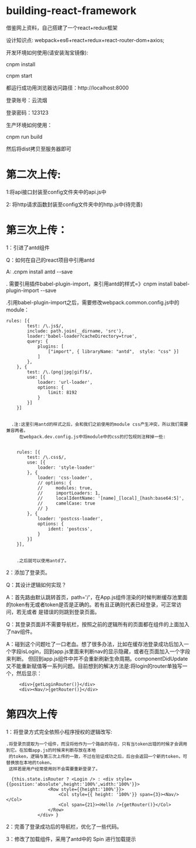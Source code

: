 # building-react-framework
借鉴网上资料，自己搭建了一个react+redux框架

设计知识点: webpack+es6+react+redux+react-router-dom+axios;

开发环境如何使用(请安装淘宝镜像): 

cnpm install


cnpm start

都运行成功用浏览器访问路径：http://localhost:8000

登录账号：云流烟

登录密码：123123

生产环境如何使用：

cnpm run build

然后将dist拷贝至服务器即可


# 第二次上传:

1:将api接口封装至config文件夹中的api.js中


2: 将http请求函数封装至config文件夹中的http.js中(待完善)

# 第三次上传：

1：引进了antd组件

Q：如何在自己的react项目中引用antd

A: .cnpm install antd --save


   . 需要引用插件babel-plugin-import，来引用antd的样式=》cnpm install babel-plugin-import --save
   
   
   .引用babel-plugin-import之后，需要修改webpack.common.config.js中的module：
   
   
    rules: [{
            test: /\.js$/,
            include: path.join(__dirname, 'src'),
            loader:'babel-loader?cacheDirectory=true',
            query: {
                plugins: [
                    ["import", { libraryName: "antd",  style: "css" }]
                ]
            },
        }, {
            test: /\.(png|jpg|gif)$/,
            use: [{
                loader: 'url-loader',
                options: {
                    limit: 8192
                }
            }]
        }]
        
        
      .注:这里引用antd的样式之后，会和我们之前使用的module css产生冲突，所以我们需要兼容两者。
         在webpack.dev.config.js中将module中的css的打包规则注释掉一些:
      
      
        rules: [{
            test: /\.css$/,
            use: [{
                loader: 'style-loader'
            }, {
                loader: 'css-loader',
                // options: {
                //     modules: true,
                //     importLoaders: 1,
                //     localIdentName: '[name]_[local]_[hash:base64:5]',
                //     camelCase: true
                // }
            }, {
                loader: 'postcss-loader',
                options: {
                    ident: 'postcss',
                }
            }]
        }],
        
        
        .之后就可以使用antd了。
2：添加了登录页。

Q：其设计逻辑如何实现？

A：首先路由默认跳转首页，path='/'，在App.js组件渲染的时候判断缓存池里面的token有无或者token是否是正确的。若有且正确则代表已经登录，可正常访问，若无或者
  是错误的则跳到登录页面。
  
Q：其登录页面并不需要导航栏，按照之前的逻辑所有的页面都在组件的上面加入了nav组件。

A：碰到这个问题吐了一口老血。想了很多办法，比如在缓存池登录成功后加入一个字段isLogin，回到app.js里面来判断nav的显示隐藏，或者在页面加入一个字段来判断。
  但回到app.js组件中并不会重新刷新生命周期。componentDidUpdate又不能重新赋值等一系列问题。目前想到的解决方法是:将login的router单独写一个，然后显示：
  
   
         <div>{getLoginRouter()}</div>
         <div><Nav/>{getRouter()}</div> 
  
   # 第四次上传
   
   1：将登录方式完全依照小程序授权的逻辑改写:
   
    .将登录页提取为一个组件，而没将他作为一个路由的存在，只有当token出错的时候才会调用到它。在加载app.js的时候来判断存放在本地
     的token，逻辑与第三次上传的一致，不过在验证成功之后，后台会返回一个新的token，可替换放在本地的token，
     这样若是用户经常使用则不会需要重新登录了。
     
      {this.state.isRouter ? <Login /> : <div style={{position:'absolute',height:'100%',width:'100%'}}>
                    <Row style={{height:'100%'}}>
                        <Col style={{ height: '100%'}} span={3}><Nav/></Col>
                        <Col span={21}><Hello />{getRouter()}</Col>
                    </Row>
                </div> }  
      
   2：完善了登录成功后的导航栏，优化了一些代码。
   
   3：修改了加载组件，采用了antd中的 Spin 进行加载提示
    
 
